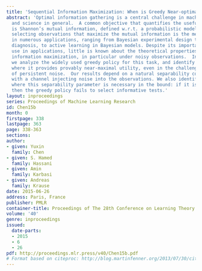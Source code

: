 ```yaml
---
title: 'Sequential Information Maximization: When is Greedy Near-optimal?'
abstract: 'Optimal information gathering is a central challenge in machine learning
  and science in general.  A common objective that quantifies the usefulness of observations
  is Shannon’s mutual information, defined w.r.t. a probabilistic model. Greedily
  selecting observations that maximize the mutual information is the method of choice
  in numerous applications, ranging from Bayesian experimental design to automated
  diagnosis, to active learning in Bayesian models. Despite its importance and widespread
  use in applications, little is known about the theoretical properties of sequential
  information maximization, in particular under noisy observations.  In this paper,
  we analyze the widely used greedy policy for this task, and identify problem instances
  where it provides provably near-maximal utility, even in the challenging setting
  of persistent noise.  Our results depend on a natural separability condition associated
  with a channel injecting noise into the observations. We also identify examples
  where this separability parameter is necessary in the bound: if it is too small,
  then the greedy policy fails to select informative tests.'
layout: inproceedings
series: Proceedings of Machine Learning Research
id: Chen15b
month: 0
firstpage: 338
lastpage: 363
page: 338-363
sections: 
author:
- given: Yuxin
  family: Chen
- given: S. Hamed
  family: Hassani
- given: Amin
  family: Karbasi
- given: Andreas
  family: Krause
date: 2015-06-26
address: Paris, France
publisher: PMLR
container-title: Proceedings of The 28th Conference on Learning Theory
volume: '40'
genre: inproceedings
issued:
  date-parts:
  - 2015
  - 6
  - 26
pdf: http://proceedings.mlr.press/v40/Chen15b.pdf
# Format based on citeproc: http://blog.martinfenner.org/2013/07/30/citeproc-yaml-for-bibliographies/
---
```

